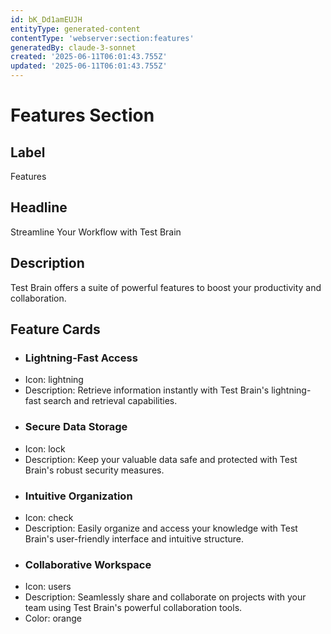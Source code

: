 ```yaml
---
id: bK_Dd1amEUJH
entityType: generated-content
contentType: 'webserver:section:features'
generatedBy: claude-3-sonnet
created: '2025-06-11T06:01:43.755Z'
updated: '2025-06-11T06:01:43.755Z'
---
```

# Features Section

## Label
Features

## Headline
Streamline Your Workflow with Test Brain

## Description
Test Brain offers a suite of powerful features to boost your productivity and collaboration.

## Feature Cards

- ### Lightning-Fast Access
- Icon: lightning
- Description: Retrieve information instantly with Test Brain's lightning-fast search and retrieval capabilities.
- ### Secure Data Storage
- Icon: lock
- Description: Keep your valuable data safe and protected with Test Brain's robust security measures.
- ### Intuitive Organization
- Icon: check
- Description: Easily organize and access your knowledge with Test Brain's user-friendly interface and intuitive structure.
- ### Collaborative Workspace
- Icon: users
- Description: Seamlessly share and collaborate on projects with your team using Test Brain's powerful collaboration tools.
- Color: orange
